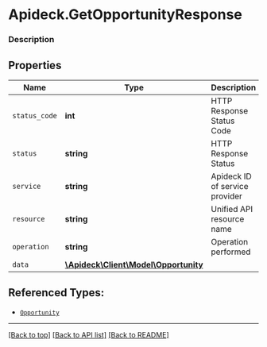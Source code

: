 # Apideck.GetOpportunityResponse

### Description

## Properties
Name | Type | Description | Notes
------------ | ------------- | ------------- | -------------
`status_code` | **int** | HTTP Response Status Code | 
`status` | **string** | HTTP Response Status | 
`service` | **string** | Apideck ID of service provider | 
`resource` | **string** | Unified API resource name | 
`operation` | **string** | Operation performed | 
`data` | [**\Apideck\Client\Model\Opportunity**](Opportunity.md) |  | 





## Referenced Types:





* [`Opportunity`](Opportunity.md)

---

[[Back to top]](#) [[Back to API list]](../../../../README.md#documentation-for-api-endpoints) [[Back to README]](../../../../README.md)


